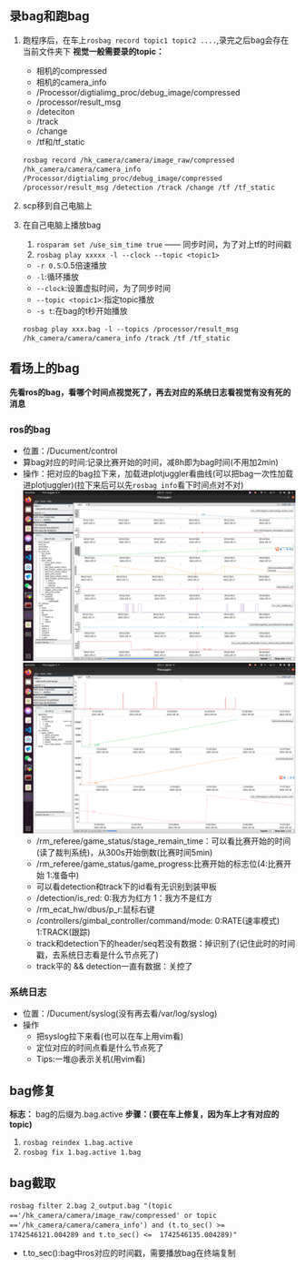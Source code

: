 ## 录bag和跑bag

1. 跑程序后，在车上`rosbag record topic1 topic2 ....`,录完之后bag会存在当前文件夹下
    **视觉一般需要录的topic：**
    * 相机的compressed
    * 相机的camera_info
    * /Processor/digtialimg_proc/debug_image/compressed
    * /processor/result_msg
    * /deteciton
    * /track
    * /change
    * /tf和/tf_static
  
    ```shell
    rosbag record /hk_camera/camera/image_raw/compressed /hk_camera/camera/camera_info /Processor/digtialimg_proc/debug_image/compressed /processor/result_msg /detection /track /change /tf /tf_static
    ```

2. scp移到自己电脑上

3. 在自己电脑上播放bag
   1. `rosparam set /use_sim_time true` —— 同步时间，为了对上tf的时间戳
   2. `rosbag play xxxxx -l --clock --topic <topic1>`
    * `-r 0.5`:0.5倍速播放
    * `-l`:循环播放
    * `--clock`:设置虚拟时间，为了同步时间
    * `--topic <topic1>`:指定topic播放
    * `-s t`:在bag的t秒开始播放
    
    ```shell
    rosbag play xxx.bag -l --topics /processor/result_msg /hk_camera/camera/camera_info /track /tf /tf_static
    ```

## 看场上的bag
**先看ros的bag，看哪个时间点视觉死了，再去对应的系统日志看视觉有没有死的消息**

### ros的bag
* 位置：/Ducument/control
* 算bag对应的时间:记录比赛开始的时间，减8h即为bag时间(不用加2min)
* 操作：把对应的bag拉下来，加载进plotjuggler看曲线(可以把bag一次性加载进plotjuggler)(拉下来后可以先`rosbag info`看下时间点对不对)
![alt text](../md中的图片/ros的bag_1.png)
![alt text](../md中的图片/ros的bag_2.png)
  * /rm_referee/game_status/stage_remain_time：可以看比赛开始的时间(读了裁判系统)，从300s开始倒数(比赛时间5min)
  * /rm_referee/game_status/game_progress:比赛开始的标志位(4:比赛开始  1:准备中)
  * 可以看detection和track下的id看有无识别到装甲板
  * /detection/is_red: 0:我方为红方  1：我方不是红方
  * /rm_ecat_hw/dbus/p_r:鼠标右键
  * /controllers/gimbal_controller/command/mode: 0:RATE(速率模式) 1:TRACK(跟踪)
  * track和detection下的header/seq若没有数据：掉识别了(记住此时的时间戳，去系统日志看是什么节点死了)
  * track平的 && detection一直有数据：关控了

### 系统日志
* 位置：/Ducument/syslog(没有再去看/var/log/syslog)
* 操作
  * 把syslog拉下来看(也可以在车上用vim看)
  * 定位对应的时间点看是什么节点死了
  * Tips:一堆@表示关机(用vim看)

## bag修复
**标志：** bag的后缀为.bag.active
**步骤：(要在车上修复，因为车上才有对应的topic)** 
1. `rosbag reindex 1.bag.active`
2. `rosbag fix 1.bag.active 1.bag` 

## bag截取
`rosbag filter 2.bag 2_output.bag "(topic =='/hk_camera/camera/image_raw/compressed' or topic =='/hk_camera/camera/camera_info') and (t.to_sec() >= 1742546121.004289 and t.to_sec() <=  1742546135.004289)"`
* t.to_sec():bag中ros对应的时间戳，需要播放bag在终端复制




